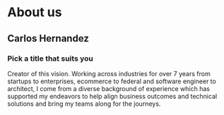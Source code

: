 # About us

## Carlos Hernandez
### Pick a title that suits you
Creator of this vision. Working across industries for over 7 years from startups to enterprises, ecommerce to federal and software engineer to architect, I come from a diverse background of experience which has supported my endeavors to help align business outcomes and technical solutions and bring my teams along for the journeys. 
